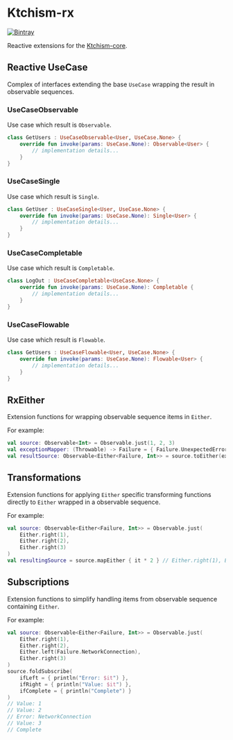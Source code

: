 # Ktchism-rx

[ ![Bintray](https://api.bintray.com/packages/absurdpalsy/Maven/ktchism-rx/images/download.svg) ](https://bintray.com/absurdpalsy/Maven/ktchism-rx/_latestVersion)

Reactive extensions for the [Ktchism-core](https://github.com/AndreyRusSprint/Ktchism/tree/dev/ktchism-core).

## Reactive UseCase

Complex of interfaces extending the base `UseCase` wrapping the result in observable sequences.

### UseCaseObservable

Use case which result is `Observable`.

```kotlin
class GetUsers : UseCaseObservable<User, UseCase.None> {
    override fun invoke(params: UseCase.None): Observable<User> {
        // implementation details...
    }
}
```

### UseCaseSingle

Use case which result is `Single`.

```kotlin
class GetUser : UseCaseSingle<User, UseCase.None> {
    override fun invoke(params: UseCase.None): Single<User> {
        // implementation details...
    }
}
```

### UseCaseCompletable

Use case which result is `Completable`.

```kotlin
class LogOut : UseCaseCompletable<UseCase.None> {
    override fun invoke(params: UseCase.None): Completable {
        // implementation details...
    }
}
```

### UseCaseFlowable

Use case which result is `Flowable`.

```kotlin
class GetUsers : UseCaseFlowable<User, UseCase.None> {
    override fun invoke(params: UseCase.None): Flowable<User> {
        // implementation details...
    }
}
```

## RxEither

Extension functions for wrapping observable sequence items in `Either`.

For example:

```kotlin
val source: Observable<Int> = Observable.just(1, 2, 3)
val exceptionMapper: (Throwable) -> Failure = { Failure.UnexpectedError }
val resultSource: Observable<Either<Failure, Int>> = source.toEither(exceptionMapper)
```

## Transformations

Extension functions for applying `Either` specific transforming functions directly to `Either` wrapped
in a observable sequence.

For example:

```kotlin
val source: Observable<Either<Failure, Int>> = Observable.just(
    Either.right(1),
    Either.right(2),
    Either.right(3)
)
val resultingSource = source.mapEither { it * 2 } // Either.right(1), Either.right(4), Either.right(6)
```

## Subscriptions

Extension functions to simplify handling items from observable sequence containing `Either`.

For example:

```kotlin
val source: Observable<Either<Failure, Int>> = Observable.just(
    Either.right(1),
    Either.right(2),
    Either.left(Failure.NetworkConnection),
    Either.right(3)
)
source.foldSubscribe(
    ifLeft = { println("Error: $it") },
    ifRight = { println("Value: $it") },
    ifComplete = { println("Complete") }
)
// Value: 1
// Value: 2
// Error: NetworkConnection
// Value: 3
// Complete
```
